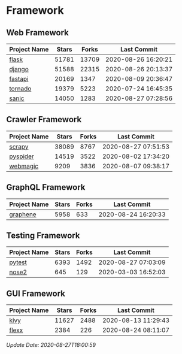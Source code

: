 # Framework

## Web Framework

| Project Name | Stars | Forks | Last Commit |
| ------------ | ----- | ----- | ----------- |
| [flask](https://github.com/pallets/flask) | 51781 | 13709 | 2020-08-26 16:20:21 |
| [django](https://github.com/django/django) | 51588 | 22315 | 2020-08-26 20:13:37 |
| [fastapi](https://github.com/tiangolo/fastapi) | 20169 | 1347 | 2020-08-09 20:36:47 |
| [tornado](https://github.com/tornadoweb/tornado) | 19379 | 5223 | 2020-07-24 16:45:35 |
| [sanic](https://github.com/huge-success/sanic) | 14050 | 1283 | 2020-08-27 07:28:56 |

## Crawler Framework

| Project Name | Stars | Forks | Last Commit |
| ------------ | ----- | ----- | ----------- |
| [scrapy](https://github.com/scrapy/scrapy) | 38089 | 8767 | 2020-08-27 07:51:53 |
| [pyspider](https://github.com/binux/pyspider) | 14519 | 3522 | 2020-08-02 17:34:20 |
| [webmagic](https://github.com/code4craft/webmagic) | 9209 | 3836 | 2020-08-07 09:38:17 |

## GraphQL Framework

| Project Name | Stars | Forks | Last Commit |
| ------------ | ----- | ----- | ----------- |
| [graphene](https://github.com/graphql-python/graphene) | 5958 | 633 | 2020-08-24 16:20:33 |

## Testing Framework

| Project Name | Stars | Forks | Last Commit |
| ------------ | ----- | ----- | ----------- |
| [pytest](https://github.com/pytest-dev/pytest) | 6393 | 1492 | 2020-08-27 07:03:09 |
| [nose2](https://github.com/nose-devs/nose2) | 645 | 129 | 2020-03-03 16:52:03 |

## GUI Framework

| Project Name | Stars | Forks | Last Commit |
| ------------ | ----- | ----- | ----------- |
| [kivy](https://github.com/kivy/kivy) | 11627 | 2488 | 2020-08-13 11:29:43 |
| [flexx](https://github.com/flexxui/flexx) | 2384 | 226 | 2020-08-24 08:11:07 |

*Update Date: 2020-08-27T18:00:59*